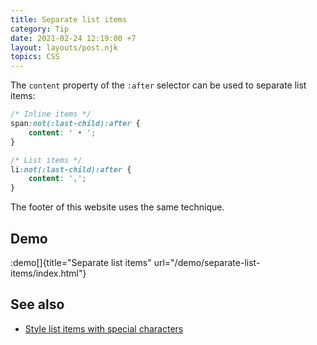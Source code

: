 ```yaml
---
title: Separate list items
category: Tip
date: 2021-02-24 12:19:00 +7
layout: layouts/post.njk
topics: CSS
---
```


The `content` property of the `:after` selector can be used to separate list items:

```css
/* Inline items */
span:not(:last-child):after {
    content: ' • ';
}

/* List items */
li:not(:last-child):after {
    content: ',';
}
```

The footer of this website uses the same technique.

## Demo

:demo[]{title="Separate list items" url="/demo/separate-list-items/index.html"}

## See also

-   [Style list items with special characters](/style-list-items-with-special-characters)
